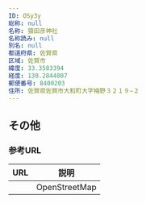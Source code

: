 ```yaml
---
ID: OSy3y
総称: null
名称: 猿田彦神社
名称読み: null
別名: null
都道府県: 佐賀県
区域: 佐賀市
緯度: 33.3583394
経度: 130.2844807
郵便番号: 8400203
住所: 佐賀県佐賀市大和町大字梅野３２１９−２
---
```


## その他

### 参考URL

| URL | 説明          |
| --- | ------------- |
|     | OpenStreetMap |
